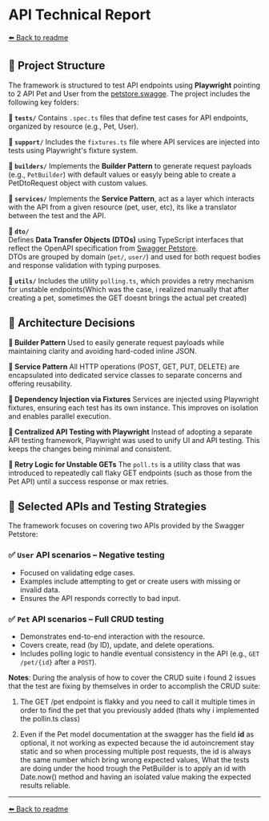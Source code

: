 # API Technical Report

[⬅️ Back to readme](README.md)

## 📌 Project Structure

The framework is structured to test API endpoints using **Playwright** pointing to 2 API Pet and User from the [petstore.swagge](<https://petstore.swagger.io/#/pet/addPet)>). The project includes the following key folders:

**🔹 `tests/`**
Contains `.spec.ts` files that define test cases for API endpoints, organized by resource (e.g., Pet, User).

**🔹 `support/`**
Includes the `fixtures.ts` file where API services are injected into tests using Playwright's fixture system.

**🔹 `builders/`**
Implements the **Builder Pattern** to generate request payloads (e.g., `PetBuilder`) with default values or easyly being able to create a PetDtoRequest object with custom values.

**🔹 `services/`**
Implements the **Service Pattern**, act as a layer which interacts with the API from a given resource (pet, user, etc), its like a translator between the test and the API.

**🔹 `dto/`**  
 Defines **Data Transfer Objects (DTOs)** using TypeScript interfaces that reflect the OpenAPI specification from [Swagger Petstore](https://petstore.swagger.io/).  
 DTOs are grouped by domain (`pet/`, `user/`) and used for both request bodies and response validation with typing purposes.

**🔹 `utils/`**
Includes the utility `polling.ts`, which provides a retry mechanism for unstable endpoints(Which was the case, i realized manually that after creating a pet, sometimes the GET doesnt brings the actual pet created)

## 🧱 Architecture Decisions

**🔹 Builder Pattern**
Used to easily generate request payloads while maintaining clarity and avoiding hard-coded inline JSON.

**🔹 Service Pattern**
All HTTP operations (POST, GET, PUT, DELETE) are encapsulated into dedicated service classes to separate concerns and offering reusability.

**🔹 Dependency Injection via Fixtures**
Services are injected using Playwright fixtures, ensuring each test has its own instance. This improves on isolation and enables parallel execution.

**🔹 Centralized API Testing with Playwright**
Instead of adopting a separate API testing framework, Playwright was used to unify UI and API testing. This keeps the changes being minimal and consistent.

**🔹 Retry Logic for Unstable GETs**
The `poll.ts` is a utility class that was introduced to repeatedly call flaky GET endpoints (such as those from the Pet API) until a success response or max retries.

## 🧪 Selected APIs and Testing Strategies

The framework focuses on covering two APIs provided by the Swagger Petstore:

### ✅ `User` API scenarios – **Negative testing**

- Focused on validating edge cases.
- Examples include attempting to get or create users with missing or invalid data.
- Ensures the API responds correctly to bad input.

### ✅ `Pet` API scenarios – **Full CRUD testing**

- Demonstrates end-to-end interaction with the resource.
- Covers create, read (by ID), update, and delete operations.
- Includes polling logic to handle eventual consistency in the API (e.g., `GET /pet/{id}` after a `POST`).

**Notes**: During the analysis of how to cover the CRUD suite i found 2 issues that the test are fixing by themselves in order to accomplish the CRUD suite:

1. The GET /pet endpoint is flakky and you need to call it multiple times in order to find the pet that you previously added (thats why i implemented the pollin.ts class)

2. Even if the Pet model documentation at the swagger has the field **id** as optional, it not working as expected because the id autoincrement stay static and so when processing multiple post requests, the id is always the same number which bring wrong expected values, What the tests are doing under the hood trough the PetBuilder is to apply an id with Date.now() method and having an isolated value making the expected results reliable.

---

[⬅️ Back to readme](README.md)
